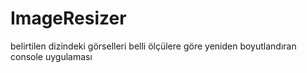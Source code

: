 # ImageResizer
belirtilen dizindeki görselleri belli ölçülere göre yeniden boyutlandıran console uygulaması
